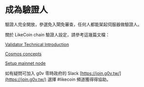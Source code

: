 # 成為驗證人

驗證人完全開放，參選免入閘免審查，任何人都能架起伺服器做驗證人。

關於 LikeCoin chain 驗證人設定，請參考這幾篇文檔：

[Validator Technical Introduction](https://docs.like.co/developer/likecoin-chain-node/validator-technical-introduction)

[Cosmos concepts](https://docs.like.co/developer/likecoin-chain-api/cosmos-concepts)

[Setup mainnet node](https://docs.like.co/developer/likecoin-chain-node/setup-mainnet-node)

如有疑問可加入 g0v 零時政府的 Slack [https://join.g0v.tw/](https://join.g0v.tw/) 選擇 \#likecoin 頻道獲得得協助。

